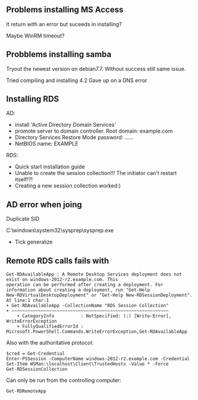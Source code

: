 ## Problems installing MS Access

It return with an error but suceeds in installing?

Maybe WinRM timeout?


## Probblems installing samba

Tryout the newest version on debian7.7. Without success still same
issue.

Tried compiling and installing 4.2 Gave up on a DNS error

## Installing RDS

AD:
* install 'Active Directory Domain Services'
* promote server to domain controller. Root domain: example.com
* Directory Services Restore Mode password: ......
* NetBIOS name: EXAMPLE

RDS:
* Quick start installation guide
* Unable to create the session collection!!! The initiator can't
  restart itself!?!
* Creating a new session collection worked:)

## AD error when joing

Duplicate SID

C:\windows\system32\sysprep\sysprep.exe
* Tick generalize

## Remote RDS calls fails with

```
Get-RDAvailableApp : A Remote Desktop Services deployment does not exist on windows-2012-r2.example.com. This 
operation can be performed after creating a deployment. For information about creating a deployment, run "Get-Help 
New-RDVirtualDesktopDeployment" or "Get-Help New-RDSessionDeployment".
At line:1 char:1
+ Get-RDAvailableApp -CollectionName "RDS Session Collection"
+ ~~~~~~~~~~~~~~~~~~~~~~~~~~~~~~~~~~~~~~~~~~~~~~~~~~~~~~~~~~~
    + CategoryInfo          : NotSpecified: (:) [Write-Error], WriteErrorException
    + FullyQualifiedErrorId : Microsoft.PowerShell.Commands.WriteErrorException,Get-RDAvailableApp
```


Also with the authoritative protocol:

```
$cred = Get-Credential
Enter-PSSession -ComputerName windows-2012-r2.example.com -Credential
Set-Item WSMan:\localhost\Client\TrustedHosts -Value * -Force
Get-RDSessionCollection
```

Can only be run from the controlling computer:
```
Get-RDRemoteApp
```



